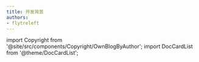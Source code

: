 ```yaml
---
title: 开发背景
authors:
- flytreleft
---
```


import Copyright from '@site/src/components/Copyright/OwnBlogByAuthor';
import DocCardList from '@theme/DocCardList';

<DocCardList />

